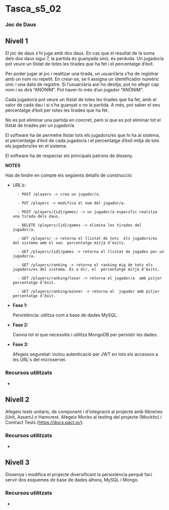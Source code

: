 # Tasca_s5_02
### Joc de Daus

## Nivell 1

El joc de daus s’hi juga amb dos daus. En cas que el resultat de la suma dels dos daus sigui 7, la partida és guanyada sinó, és perduda. Un jugador/a pot  veure un llistat de totes les tirades que ha fet i el percentatge d’èxit.   

Per poder jugar al joc i realitzar una tirada, un usuari/ària  s’ha de registrar amb un nom no repetit. En crear-se, se li assigna un identificador numèric únic i una data de registre. Si l’usuari/ària així ho desitja, pot no afegir cap nom i es  dirà “ANÒNIM”. Pot haver-hi més d’un jugador “ANÒNIM”.  

Cada jugador/a pot veure un llistat de totes les  tirades que ha fet, amb el valor de cada dau i si s’ha  guanyat o no la partida. A més, pot saber el seu percentatge d’èxit per totes les tirades  que ha fet.    

No es pot eliminar una partida en concret, però sí que es pot eliminar tot el llistat de tirades per un jugador/a.  

El software ha de permetre llistar tots els jugadors/es que hi ha al sistema, el percentatge d’èxit de cada jugador/a i el  percentatge d’èxit mitjà de tots els jugadors/es en el sistema.   

El software ha de respectar els principals patrons de  disseny.  

**NOTES**

Has de tindre en compte els  següents detalls de  construcció: 

- URL’s: 

        - POST /players -> crea un jugador/a. 

        - PUT /players -> modifica el nom del jugador/a.

        - POST /players/{id}/games/ -> un jugador/a específic realitza una tirada dels daus.  

        - DELETE /players/{id}/games -> elimina les tirades del jugador/a.

        - GET /players/ -> retorna el llistat de tots  els jugadors/es del sistema amb el seu  percentatge mitjà d’èxits.

        - GET /players/{id}/games -> retorna el llistat de jugades per un jugador/a.  

        - GET /players/ranking -> retorna el ranking mig de tots els jugadors/es del sistema. És a dir, el  percentatge mitjà d’èxits. 

        - GET /players/ranking/loser -> retorna el jugador/a  amb pitjor percentatge d’èxit.  

        - GET /players/ranking/winner -> retorna el  jugador amb pitjor percentatge d’èxit. 


- **Fase 1:**

    Persistència: utilitza com a base de dades MySQL. 

- **Fase 2:**

    Canvia tot el que necessitis i utilitza MongoDB per persistir les dades.

- **Fase 3:**

    Afegeix seguretat: inclou autenticació per JWT en  tots els accessos a les URL's del microservei. 

### Recursos utilitzats

- 



## Nivell 2

Afegeix tests unitaris, de component i d'integració al projecte amb llibreries jUnit, AssertJ o Hamcrest.
Afegeix Mocks al testing del projecte (Mockito) i Contract Tests (https://docs.pact.io/).

### Recursos utilitzats

- 



## Nivell 3

Dissenya i modifica el projecte diversificant la persistència perquè faci servir dos esquemes de base de dades alhora, MySQL i Mongo.

### Recursos utilitzats

- 


